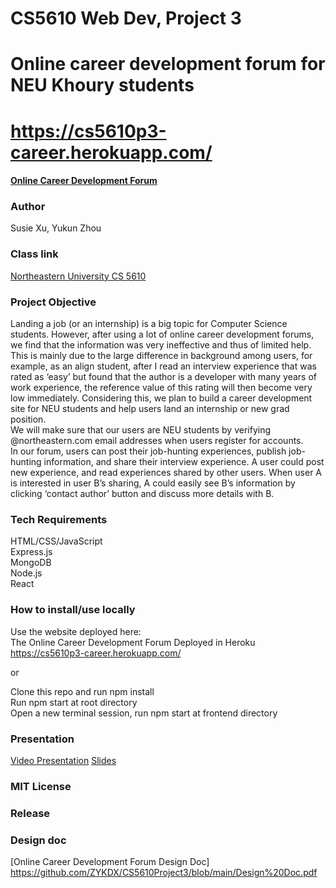 # CS5610 Web Dev, Project 3

# Online career development forum for NEU Khoury students

# https://cs5610p3-career.herokuapp.com/

#### [Online Career Development Forum](https://cs5610p3-Career.herokuapp.com/)

### Author

Susie Xu, Yukun Zhou

### Class link

[Northeastern University CS 5610](https://johnguerra.co/classes/webDevelopment_fall_2022/)

### Project Objective

Landing a job (or an internship) is a big topic for Computer Science students. However, after using a lot of online career development forums, we find that the information was very ineffective and thus of limited help.<br />
This is mainly due to the large difference in background among users, for example, as an align student, after I read an interview experience that was rated as ‘easy’ but found that the author is a developer with many years of work experience,
the reference value of this rating will then become very low immediately. Considering this, we plan to build a career development site for NEU students and help users land an internship or new grad position.<br />
We will make sure that our users are NEU students by verifying @northeastern.com email addresses when users register for accounts.<br />
In our forum, users can post their job-hunting experiences, publish job-hunting information, and share their interview experience. A user could post new experience, and read experiences shared by other users. When user A is interested in user B’s sharing, A could easily see B’s information by clicking ‘contact author’ button and discuss more details with B.

### Tech Requirements

HTML/CSS/JavaScript<br />
Express.js<br />
MongoDB<br />
Node.js<br />
React

### How to install/use locally

Use the website deployed here:<br />
The Online Career Development Forum Deployed in Heroku https://cs5610p3-career.herokuapp.com/ <br />

or<br />

Clone this repo and run npm install<br />
Run npm start at root directory<br />
Open a new terminal session, run npm start at frontend directory

### Presentation

[Video Presentation](<[https://www.youtube.com/watch?v=pfqrOglsR2M&t=9s&ab_channel=SusieXu](https://www.youtube.com/watch?v=u-gddcXZNGU)>)  
[Slides](https://docs.google.com/presentation/d/1ZafMR5TT4_fvuNPSe9J0D6eRNyGez_GdlOhDPqdl9Ks/edit?usp=sharing)

### MIT License

### Release

### Design doc

[Online Career Development Forum Design Doc] https://github.com/ZYKDX/CS5610Project3/blob/main/Design%20Doc.pdf
